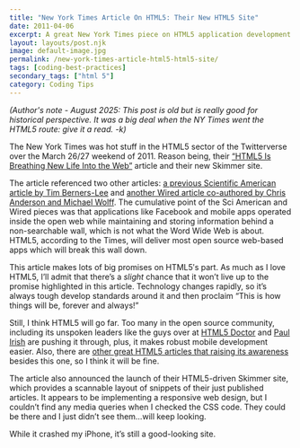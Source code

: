 ```yaml
---
title: "New York Times Article On HTML5: Their New HTML5 Site"
date: 2011-04-06
excerpt: A great New York Times piece on HTML5 application development and a demo of their new HTML5 Skimmer site
layout: layouts/post.njk
image: default-image.jpg
permalink: /new-york-times-article-html5-html5-site/
tags: [coding-best-practices]
secondary_tags: ["html 5"]
category: Coding Tips
---
```

<em>(Author's note - August 2025: This post is old but is really good for historical perspective. It was a big deal when the NY Times went the HTML5 route: give it a read. -k)</em></p>

The New York Times was hot stuff in the HTML5 sector of the Twitterverse over the March 26/27 weekend of 2011. Reason being, their [“HTML5 Is Breathing New Life Into the Web”][1] article and their new Skimmer site.

 [1]: http://www.nytimes.com/2011/03/27/business/27unboxed.html

The article referenced two other articles: [a previous Scientific American article by Tim Berners-Lee][3] and [another Wired article co-authored by Chris Anderson and Michael Wolff][4]. The cumulative point of the Sci American and Wired pieces was that applications like Facebook and mobile apps operated inside the open web while maintaining and storing information behind a non-searchable wall, which is not what the Word Wide Web is about. HTML5, according to the Times, will deliver most open source web-based apps which will break this wall down.

 [3]: http://www.scientificamerican.com/article.cfm?id=long-live-the-web
 [4]: https://web.archive.org/web/20150330003638/http://www.wired.com/2010/08/ff_webrip/all/1

This article makes lots of big promises on HTML5′s part. As much as I love HTML5, I’ll admit that there’s a *slight* chance that it won’t live up to the promise highlighted in this article. Technology changes rapidly, so it’s always tough develop standards around it and then proclaim “This is how things will be, forever and always!”

Still, I think HTML5 will go far. Too many in the open source community, including its unspoken leaders like the guys over at [HTML5 Doctor][5] and [Paul Irish][6] are pushing it through, plus, it makes robust mobile development easier. Also, there are [other great HTML5 articles that raising its awareness][7] besides this one, so I think it will be fine.

 [5]: http://html5doctor.com/
 [6]: http://paulirish.com/
 [7]: /html5-article-roundup/

The article also announced the launch of their HTML5-driven Skimmer site, which provides a scannable layout of snippets of their just published articles. It appears to be implementing a responsive web design, but I couldn’t find any media queries when I checked the CSS code. They could be there and I just didn’t see them…will keep looking.

While it crashed my iPhone, it’s still a good-looking site.

<script type="application/ld+json">
  {
    "@context": "https://schema.org",
    "@type": "TechArticle",
    "headline": "New York Times Article On HTML5: Their New HTML5 Site",
    "description": "A great New York Times piece on HTML5 application development and a demo of their new HTML5 Skimmer site",
    "author": {
      "@type": "Person",
      "name": "Kai Gittens"
    },
    "datePublished": "2010-04-21",
    "dateModified": "2025-08-27",
    "programmingLanguage": "HTML 5",
  }
</script>